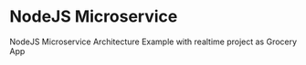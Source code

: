 # NodeJS Microservice

NodeJS Microservice Architecture Example with realtime project as Grocery App
